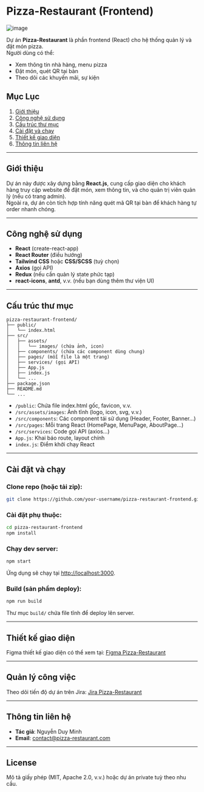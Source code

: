 # Pizza-Restaurant (Frontend)

![image](https://github.com/user-attachments/assets/fa6609e3-2a38-41e5-9cd3-b0c87f55acaf)


Dự án **Pizza-Restaurant** là phần frontend (React) cho hệ thống quản lý và đặt món pizza.  
Người dùng có thể:
- Xem thông tin nhà hàng, menu pizza
- Đặt món, quét QR tại bàn
- Theo dõi các khuyến mãi, sự kiện

## **Mục Lục**
1. [Giới thiệu](#giới-thiệu)
2. [Công nghệ sử dụng](#công-nghệ-sử-dụng)
3. [Cấu trúc thư mục](#cấu-trúc-thư-mục)
4. [Cài đặt và chạy](#cài-đặt-và-chạy)
5. [Thiết kế giao diện](#thiết-kế-giao-diện)
6. [Thông tin liên hệ](#thông-tin-liên-hệ)

---

## **Giới thiệu**
Dự án này được xây dựng bằng **React.js**, cung cấp giao diện cho khách hàng truy cập website để đặt món, xem thông tin, và cho quản trị viên quản lý (nếu có trang admin).  
Ngoài ra, dự án còn tích hợp tính năng quét mã QR tại bàn để khách hàng tự order nhanh chóng.

---

## **Công nghệ sử dụng**
- **React** (create-react-app)
- **React Router** (điều hướng)
- **Tailwind CSS** hoặc **CSS/SCSS** (tuỳ chọn)
- **Axios** (gọi API)
- **Redux** (nếu cần quản lý state phức tạp)
- **react-icons**, **antd**, v.v. (nếu bạn dùng thêm thư viện UI)

---

## **Cấu trúc thư mục**

```plaintext
pizza-restaurant-frontend/
├── public/
│   └── index.html
├── src/
│   ├── assets/
│   │   └── images/ (chứa ảnh, icon)
│   ├── components/ (chứa các component dùng chung)
│   ├── pages/ (mỗi file là một trang)
│   ├── services/ (gọi API)
│   ├── App.js
│   ├── index.js
│   └── ...
├── package.json
├── README.md
└── ...
```

- `/public`: Chứa file index.html gốc, favicon, v.v.
- `/src/assets/images`: Ảnh tĩnh (logo, icon, svg, v.v.)
- `/src/components`: Các component tái sử dụng (Header, Footer, Banner…)
- `/src/pages`: Mỗi trang React (HomePage, MenuPage, AboutPage…)
- `/src/services`: Code gọi API (axios…)
- `App.js`: Khai báo route, layout chính
- `index.js`: Điểm khởi chạy React

---

## **Cài đặt và chạy**

### Clone repo (hoặc tải zip):
```bash
git clone https://github.com/your-username/pizza-restaurant-frontend.git
```

### Cài đặt phụ thuộc:
```bash
cd pizza-restaurant-frontend
npm install
```

### Chạy dev server:
```bash
npm start
```
Ứng dụng sẽ chạy tại [http://localhost:3000](http://localhost:3000).

### Build (sản phẩm deploy):
```bash
npm run build
```
Thư mục `build/` chứa file tĩnh để deploy lên server.

---

## **Thiết kế giao diện**
Figma thiết kế giao diện có thể xem tại: [Figma Pizza-Restaurant](https://www.figma.com/design/ODcT2cvfSKL1ezbZoHvfiL/Pizza-Restaurant?node-id=168-1215&p=f&t=lPywaF4B5OzUny2Q-0)

---
## **Quản lý công việc**
Theo dõi tiến độ dự án trên Jira: [Jira Pizza-Restaurant](https://nguyendminh025.atlassian.net/jira/software/projects/SCRUM/boards/1/backlog?selectedIssue=SCRUM-4)

---

## **Thông tin liên hệ**
- **Tác giả**: Nguyễn Duy Minh 
- **Email**: contact@pizza-restaurant.com  

---

## **License**
Mô tả giấy phép (MIT, Apache 2.0, v.v.) hoặc dự án private tuỳ theo nhu cầu.



